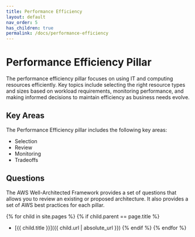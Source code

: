 ```yaml
---
title: Performance Efficiency
layout: default
nav_order: 5
has_children: true
permalink: /docs/performance-efficiency
---
```


# Performance Efficiency Pillar

The performance efficiency pillar focuses on using IT and computing resources efficiently. Key topics include selecting the right resource types and sizes based on workload requirements, monitoring performance, and making informed decisions to maintain efficiency as business needs evolve.

## Key Areas

The Performance Efficiency pillar includes the following key areas:

- Selection
- Review
- Monitoring
- Tradeoffs

## Questions

The AWS Well-Architected Framework provides a set of questions that allows you to review an existing or proposed architecture. It also provides a set of AWS best practices for each pillar.

{% for child in site.pages %}
  {% if child.parent == page.title %}
  - [{{ child.title }}]({{ child.url | absolute_url }})
  {% endif %}
{% endfor %}
